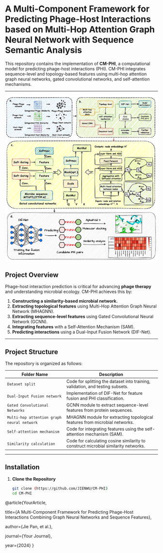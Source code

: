 # **A Multi-Component Framework for Predicting Phage-Host Interactions based on Multi-Hop Attention Graph Neural Network with Sequence Semantic Analysis**

This repository contains the implementation of **CM-PHI**, a computational model for predicting phage-host interactions (PHI). CM-PHI integrates sequence-level and topology-based features using multi-hop attention graph neural networks, gated convolutional networks, and self-attention mechanisms.

---

![image](https://github.com/JIENWU/CM-PHI/blob/master/workflow.png)

## **Project Overview**

Phage-host interaction prediction is critical for advancing **phage therapy** and understanding microbial ecology. CM-PHI achieves this by:  

1. **Constructing a similarity-based microbial network.**  
2. **Extracting topological features** using Multi-Hop Attention Graph Neural Network (MHAGNN).  
3. **Extracting sequence-level features** using Gated Convolutional Neural Network (GCNN).  
4. **Integrating features** with a Self-Attention Mechanism (SAM).  
5. **Predicting interactions** using a Dual-Input Fusion Network (DIF-Net).

---

## **Project Structure**

The repository is organized as follows:

| **Folder Name**                     | **Description**                                                                               |
|-------------------------------------|-----------------------------------------------------------------------------------------------|
| `Dataset split`                     | Code for splitting the dataset into training, validation, and testing subsets.               |
| `Dual-Input Fusion network`         | Implementation of DIF-Net for feature fusion and PHI classification.                         |
| `Gated Convolutional Networks`      | GCNN module to extract sequence-level features from protein sequences.                       |
| `Multi-hop attention graph neural network` | MHAGNN module for extracting topological features from microbial networks.             |
| `Self-attention mechanism`          | Code for integrating features using the self-attention mechanism (SAM).                      |
| `Similarity calculation`            | Code for calculating cosine similarity to construct microbial similarity networks.           |

---

## **Installation**

1. **Clone the Repository**  
   ```bash
   git clone (https://github.com/JIENWU/CM-PHI)
   cd CM-PHI

@article{YourArticle, 

  title={A Multi-Component Framework for Predicting Phage-Host Interactions Combining Graph Neural Networks and Sequence Features},
  
  author={Jie Pan, et al.},
  
  journal={Your Journal},
  
  year={2024}
}
